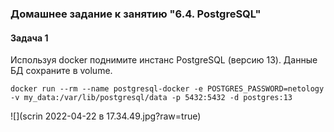 ### Домашнее задание к занятию "6.4. PostgreSQL"

#### Задача 1

Используя docker поднимите инстанс PostgreSQL (версию 13). Данные БД сохраните в volume.

`docker run --rm --name postgresql-docker -e POSTGRES_PASSWORD=netology -v my_data:/var/lib/postgresql/data -p 5432:5432 -d postgres:13`

![](scrin 2022-04-22 в 17.34.49.jpg?raw=true)
